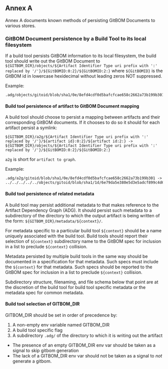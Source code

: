 ## Annex A

Annex A documents known methods of persisting GitBOM Documents to various stores.
### GitBOM Document persistence by a Build Tool to its local filesystem

If a build tool persists GitBOM information to its local filesystem, the build tool should write out the GitBOM Document to ```${GITBOM_DIR}/objects/${Artifact Identifier Type uri prefix with ':' replaced by '/'}/${GitBOMID:0:2}/${GitBOMID:2:}``` where ```${GitBOMID}``` is the GitBOM id in lowercase hexidecimal without leading zeros NOT suppressed.

Example:

```
.adg/objects/gitoid/blob/sha1/0e/8efd4cdf0d5bafcfcae658c2662a73b199b301
```

#### Build tool persistence of artifact to GitBOM Document mapping

A build tool should choose to persist a mapping between artifacts and their corresponding GitBOM documents.  If it chooses
to do so it should for each artifact persist a symlink:

```${GITBOM_DIR}/a2g/${Artifact Identifier Type uri prefix with ':' replaced by '/'}/${artifact id}:0:2}/${artifact id:2:} -> ${GITBOM_DIR}/objects/${Artifact Identifier Type uri prefix with ':' replaced by '/'}/${GitBOMID:0:2}/${GitBOMID:2:}```

`a2g` is short for `artifact to graph`.

Example:

```
.adg/a2g/gitoid/blob/sha1/0e/8efd4cdf0d5bafcfcae658c2662a73b199b301 -> ../../../../../objects/gitoid/blob/sha1/1d/6e79da5e380e5d3e5adcf899c4d65c0e80bfb3
```

#### Build tool persistence of related metadata

A build tool may persist additional metadata to that makes reference to the Artifact Dependency Graph (ADG).
It should persist such metadata to a subdirectory of the directory to which the output artifact is being written of the form: ```${GITBOM_DIR}/metadata/${context}/```.  

For metadata specific to a particular build tool ```${context}``` should be a name uniquely associated with the build tool.  Build tools should report their selection of ```${context}``` subdirectory name to the GitBOM spec for inclusion in a list to preclude ```${context}``` collision.

Metadata persisted by multiple build tools in the same way should be documented in a specification for that metadata.  Such specs must include the ```${context}``` for that metadata.  Such specs should be reported to the GitBOM spec for inclusion in a list to preclude ```${context}``` collision.

Subdirectory structure, filenaming, and file schema below that point are at the discretion of the build tool for build tool specific metadata or the metadata spec for common metadata.

#### Build tool selection of GITBOM_DIR

GITBOM_DIR should be set in order of precedence by:
1.  A non-empty env variable named GITBOM_DIR
2.  A build tool specific flag
3.  A subdirectory ```.adg/``` of the directory to which it is writing out the artifact

- The presence of an empty GITBOM_DIR env var should be taken as a signal to skip gitbom generation
- The lack of a GITBOM_DIR env var should not be taken as a signal to _not_ generate a gitbom.

